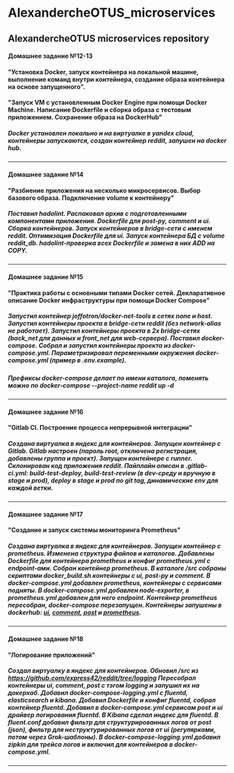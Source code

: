# AlexandercheOTUS_microservices
AlexandercheOTUS microservices repository
-----------------------------------------------------------------------------------------------------------------------------------------------------------
#### Домашнее задание №12-13
#### "Установка Docker, запуск контейнера на локальной машине, выполнение команд внутри контейнера, создание образа контейнера на основе запущенного". 
#### "Запуск VM с установленным Docker Engine при помощи Docker Machine. Написание Dockerfile и сборка образа с тестовым приложением. Сохранение образа на DockerHub"
##### Docker установлен локально и на виртуалке в yandex cloud, контейнеры запускаются, создан контейнер reddit, запушен на docker hub.
-----------------------------------------------------------------------------------------------------------------------------------------------------------
#### Домашнее задание №14 
#### "Разбиение приложения на несколько микросервисов. Выбор базового образа. Подключение volume к контейнеру" 
##### Поставил hadolint. Распаковал архив с подготовленными компонентами приложения. Dockerfile для post-py, comment и ui. Сборка контейнеров. Запуск контейнеров в bridge-сети с именем reddit. Оптимизация Dockerfile для ui. Запуск контейнера БД с volume reddit_db. hadolint-проверка всех Dockerfile и замена в них ADD на COPY.
-----------------------------------------------------------------------------------------------------------------------------------------------------------
#### Домашнее задание №15
#### "Практика работы с основными типами Docker сетей. Декларативное описание Docker инфраструктуры при помощи Docker Compose"
##### Запустил контейнер joffotron/docker-net-tools в сетях none и host. Запустил контейнеры проекта в bridge-сети reddit (без network-alias не работает). Запустил контейнеры проекта в 2х bridge-сетях (back_net для данных и front_net для web-сервера). Поставил docker-compose. Собрал и запустил контейнеры проекта из docker-compose.yml. Параметризировал переменными окружения docker-compose.yml (пример в .env.example).
##### Префиксы docker-compose делает по имени каталога, поменять можно по docker-compose --project-name reddit up -d
-----------------------------------------------------------------------------------------------------------------------------------------------------------
#### Домашнее задание №16
#### "Gitlab CI. Построение процесса непрерывной интеграции"
##### Создана виртуалка в яндекс для контейнеров. Запущен контейнер с Gitlab. Gitlab настроен (пароль root, отключена регистрация, добавлены группа и проект). Запущен контейнере с runner. Склонирован код приложения reddit. Пайплайн описан в .gitlab-ci.yml: build-test-deploy, build-test-review (в dev-среду и вручную в stage и prod), deploy в stage и prod по git tag, динамические env для каждой ветки.
-----------------------------------------------------------------------------------------------------------------------------------------------------------
#### Домашнее задание №17
#### "Создание и запуск системы мониторинга Prometheus"
##### Создана виртуалка в яндекс для контейнеров. Запущен контейнер с prometheus. Изменена структура файлов и каталогов. Добавлены Dockerfile для контейнера prometheus и конфиг prometheus.yml с endpoint-ами. Собран контейнер prometheus. В каталоге /src собраны скриптами docker_build.sh контейнеры с ui, post-py и comment. В docker-compose.yml добавлен prometheus, контейнеры с сервисами подняты. В docker-compose.yml добавлен node-exporter, в prometheus.yml добавлен для него endpoint. Контейнер prometheus пересобран, docker-compose перезапущен. Контейнеры запушены в dockerhub: [ui](https://hub.docker.com/repository/docker/paradoxalien/ui), [comment](https://hub.docker.com/repository/docker/paradoxalien/comment), [post](https://hub.docker.com/repository/docker/paradoxalien/post) и [prometheus](https://hub.docker.com/repository/docker/paradoxalien/prometheus).
-----------------------------------------------------------------------------------------------------------------------------------------------------------
#### Домашнее задание №18
#### "Логирование приложений"
##### Создал виртуалку в яндекс для контейнеров. Обновил /src из https://github.com/express42/reddit/tree/logging Пересобрал контейнеры ui, comment, post с тэгом logging и запушил их на докерхаб. Добавил docker-compose-logging.yml с fluentd, elasticsearch и kibana. Добавил Dockerfile и конфиг fluentd, собрал контейнер fluentd. Добавил в docker-compose.yml сервисам post и ui драйвер логирования fluentd. В Kibana сделал индекс для fluentd. В fluent.conf добавил фильтр для структурированных логов от post (json), фильтр для неструктурированных логов от ui (регулярками, потом через Grok-шаблоны). В docker-compose-logging.yml добавил zipkin для трейса логов и включил для контейнеров в docker-compose.yml.
-----------------------------------------------------------------------------------------------------------------------------------------------------------
